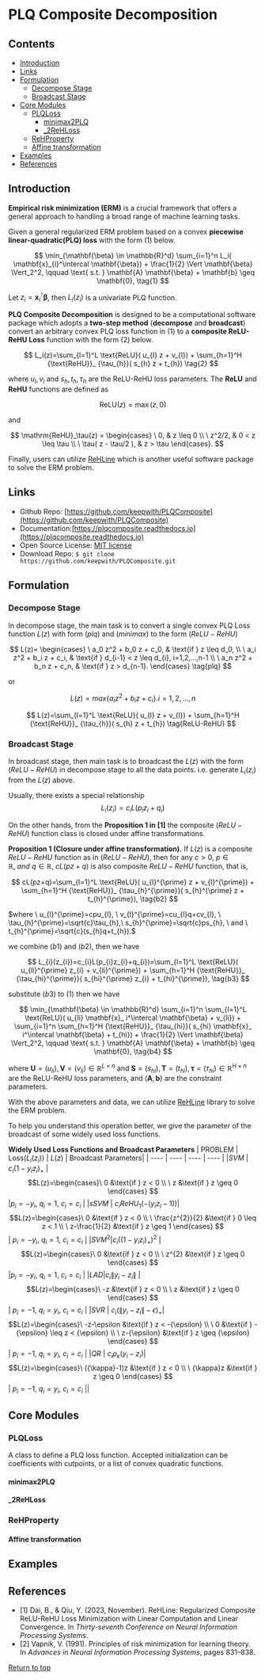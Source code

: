 # PLQ Composite Decomposition <a href="https://github.com/keepwith/PLQComposite"></a>
 
 
## Contents
- [Introduction](#Introduction)
- [Links](#Links)
- [Formulation](#Formulation)
  - [Decompose Stage](#Decompose_Stage)
  - [Broadcast Stage](#Broadcast_Stage)
- [Core Modules](#Core-Modules)
  - [PLQLoss](#PLQLoss)
    - [minimax2PLQ](#minimax2PLQ)
    - [_2ReHLoss](#_2ReHLoss)
  - [ReHProperty](#ReHProperty)
  - [Affine transformation](#Affine-transformation)
- [Examples](#Examples)
- [References](#References)


## Introduction
 

**Empirical risk minimization (ERM)** is a crucial framework that offers a general approach to handling a broad range of machine learning tasks. 

Given a general regularized ERM problem based on a convex **piecewise linear-quadratic(PLQ) loss** with the form $(1)$ below.


$$
\min_{\mathbf{\beta} \in \mathbb{R}^d} \sum_{i=1}^n  L_i( \mathbf{x}_{i}^\intercal \mathbf{\beta}) + \frac{1}{2} \Vert \mathbf{\beta} \Vert_2^2, \qquad \text{ s.t. } \mathbf{A} \mathbf{\beta} + \mathbf{b} \geq \mathbf{0},   \tag{1}
$$


Let $z_i=\mathbf{x}_ i^\intercal \mathbf{\beta}$, then $L_i(z_i)$ is a univariate PLQ function. 



**PLQ Composite Decomposition** is designed to be a computational software package which adopts a **two-step method** (**decompose** and **broadcast**) convert an arbitrary convex PLQ loss function in $(1)$ to a **composite ReLU-ReHU Loss** function with the form $(2)$ below. 


$$
L_i(z)=\sum_{l=1}^L \text{ReLU}( u_{l} z + v_{l}) + \sum_{h=1}^H {\text{ReHU}}_ {\tau_{h}}( s_{h} z + t_{h}) \tag{2} 
$$

where $u_{l},v_{l}$ and $s_{h},t_{h},\tau_{h}$ are the ReLU-ReHU loss parameters.
The **ReLU** and **ReHU** functions are defined as 

$$\mathrm{ReLU}(z)=\max(z,0)$$ 

and


$$
\mathrm{ReHU}_\tau(z) =
  \begin{cases}
  \ 0,                     & z \leq 0 \\
  \ z^2/2,                 & 0 < z \leq \tau \\
  \ \tau( z - \tau/2 ),   & z > \tau
  \end{cases}.
$$


Finally, users can utilize <a href ="https://github.com/softmin/ReHLine">ReHLine</a> which is another useful software package to solve the ERM problem.



## Links

- Github Repo: [https://github.com/keepwith/PLQComposite](https://github.com/keepwith/PLQComposite)
- Documentation:[https://plqcomposite.readthedocs.io](https://plqcomposite.readthedocs.io)
- Open Source License: [MIT license](https://opensource.org/licenses/MIT)
- Download Repo: 
		```
		$ git clone https://github.com/keepwith/PLQComposite.git
		```


## Formulation
### Decompose Stage
In decompose stage, the main task is to convert a single convex PLQ Loss function $L(z)$
 with form $(plq)$ and $(minimax)$ to the form $(ReLU-ReHU)$

$$
L(z)=
\begin{cases}
\ a_0 z^2 + b_0 z + c_0, & \text{if } z \leq d_0, \\
\ a_i z^2 + b_i z + c_i, & \text{if } d_{i-1} < z \leq d_{i}, i=1,2,...,n-1 \\
\ a_n z^2 + b_n z + c_n, & \text{if } z > d_{n-1}.
\end{cases}
\tag{plq} 
$$


or 


$$
L(z)=max \lbrace a_{i} z^2 + b_{i} z + c_{i} \rbrace.  i=1,2,...,n
\tag{minimax} 
$$


$$
L(z)=\sum_{l=1}^L \text{ReLU}( u_{l} z + v_{l}) + \sum_{h=1}^H {\text{ReHU}}_ {\tau_{h}}( s_{h} z + t_{h}) \tag{ReLU-ReHU} 
$$


### Broadcast Stage
In broadcast stage, then main task is to broadcast the $L(z)$ with the form $(ReLU-ReHU)$ in decompose stage to all the data points. i.e. generate $L_i(z_i)$ from the $L(z)$ above.

Usually, there exists a special relationship $$L_i(z_i)=c_{i}L(p_{i}z_{i}+q_{i}) \tag{b1}$$  

On the other hands, from the **Proposition 1 in [1]** the composite $(ReLU-ReHU)$ function class is closed under affine transformations.

**Proposition 1 (Closure under affine transformation).** If $L(z)$ is a composite $ReLU-ReHU$ function as in $(ReLU-ReHU)$, then for any $c>0,\  p\in\mathbb{R}, \ and \ q\in\mathbb{R}, \ cL(pz+q)$ is also composite $ReLU-ReHU$ function, that is,


$$
cL(pz+q)=\sum_{l=1}^L \text{ReLU}( u_{l}^{\prime} z + v_{l}^{\prime}) + \sum_{h=1}^H {\text{ReHU}}_ {\tau_{h}^{\prime}}( s_{h}^{\prime} z + t_{h}^{\prime}), \tag{b2} 
$$


$where \ u_{l}^{\prime}=cpu_{l}, \ v_{l}^{\prime}=cu_{l}q+cv_{l}, \ \tau_{h}^{\prime}=\sqrt{c}\tau_{h},\ s_{h}^{\prime}=\sqrt{c}ps_{h}, \ and \ t_{h}^{\prime}=\sqrt{c}(s_{h}q+t_{h}).$


we combine $(b1)$ and $(b2)$, then we have

$$
L_{i}(z_{i})=c_{i}L(p_{i}z_{i}+q_{i})=\sum_{l=1}^L \text{ReLU}( u_{li}^{\prime} z_{i} + v_{li}^{\prime}) + \sum_{h=1}^H {\text{ReHU}}_ {\tau_{hi}^{\prime}}( s_{hi}^{\prime} z_{i} + t_{hi}^{\prime}), \tag{b3} 
$$


substitute $(b3)$ to $(1)$ then we have


$$
\min_{\mathbf{\beta} \in \mathbb{R}^d} \sum_{i=1}^n \sum_{l=1}^L \text{ReLU}( u_{li} \mathbf{x}_ i^\intercal \mathbf{\beta} + v_{li}) + \sum_{i=1}^n \sum_{h=1}^H {\text{ReHU}}_ {\tau_{hi}}( s_{hi} \mathbf{x}_ i^\intercal \mathbf{\beta} + t_{hi}) + \frac{1}{2} \Vert \mathbf{\beta} \Vert_2^2, \qquad \text{ s.t. } \mathbf{A} \mathbf{\beta} + \mathbf{b} \geq \mathbf{0}, \tag{b4}
$$


where $\mathbf{U} = (u_{li}),\mathbf{V} = (v_{li}) \in \mathbb{R}^{L \times n}$ and $\mathbf{S} = (s_{hi}),\mathbf{T} = (t_{hi}),\mathbf{\tau} = (\tau_{hi}) \in \mathbb{R}^{H \times n}$ are the ReLU-ReHU loss parameters, and $(\mathbf{A},\mathbf{b})$ are the constraint parameters.

With the above parameters and data, we can utilize <a href ="https://github.com/softmin/ReHLine">ReHLine</a> library to solve the ERM problem.

To help you understand this operation better, we give the parameter of the broadcast of some widely used loss functions.

**Widely Used Loss Functions and Broadcast Parameters**
|  PROBLEM  | Loss($L_{i}(z_{i})$)  | $L(z)$  | Broadcast Parameters|
|  ----  | ----  | ----  | ----  |
|$SVM$ | $c_{i}(1-y_{i} z_{i})_{+}$ | 
$$L(z)=\begin{cases}\ 0 &\text{if } z < 0 \\ \ z &\text{if } z \geq 0 \end{cases} $$
|$p_{i}=-y_{i}, \ q_{i}=1, \ c_{i}=c_{i}$ |
|$sSVM$ | $c_{i}ReHU_{1}(-(y_{i} z_{i}-1))$|$$L(z)=\begin{cases}\ 0 &\text{if } z < 0 \\ \ \frac{z^{2}}{2} &\text{if } 0 \leq z < 1 \\ \ z-\frac{1}{2} &\text{if } z \geq 1 \end{cases} $$ | $p_{i}=-y_{i}, \ q_{i}=1, \ c_{i}=c_{i}$ |
|$SVM^2$|$c_{i}((1-y_{i} z_{i})_{+})^{2}$ |  $$L(z)=\begin{cases}\ 0 &\text{if } z < 0 \\ \ z^{2} &\text{if } z \geq 0 \end{cases} $$|$p_{i}=-y_{i}, \ q_{i}=1, \ c_{i}=c_{i}$ |
|$LAD$|$c_{i} \| y_{i}-z_{i}\|$ | $$L(z)=\begin{cases}\ -z &\text{if } z < 0 \\ \ z &\text{if } z \geq 0 \end{cases} $$| $p_{i}=-1, \ q_{i}=y_{i}, \ c_{i}=c_{i}$ |
|$SVR$ | $c_{i} (\| y_{i}-z_{i}\|-\epsilon)_{+}$|$$L(z)=\begin{cases}\ -z-\epsilon &\text{if } z < -{\epsilon} \\ \ 0 &\text{if } -{\epsilon} \leq z < {\epsilon} \\ \ z-{\epsilon} &\text{if } z \geq {\epsilon} \end{cases} $$ | $p_{i}=-1, \ q_{i}=y_{i}, \ c_{i}=c_{i}$ |
|$QR$ | $c_{i} \rho_{\kappa}(y_{i}-z_{i})$|$$L(z)=\begin{cases}\ ({\kappa}-1)z &\text{if } z < 0 \\ \ {\kappa}z &\text{if } z \geq 0 \end{cases} $$| $p_{i}=-1, \ q_{i}=y_{i}, \ c_{i}=c_{i}$ ||






## Core Modules

### PLQLoss
A class to define a PLQ loss function. Accepted initialization can be coefficients with cutpoints, or a list of convex quadratic
functions.
#### minimax2PLQ

#### _2ReHLoss

### ReHProperty
#### Affine transformation


## Examples


## References

- [1]  Dai, B., & Qiu, Y. (2023, November). ReHLine: Regularized Composite ReLU-ReHU Loss Minimization  with Linear Computation and Linear Convergence. In *Thirty-seventh Conference on Neural Information Processing Systems*.
- [2]  Vapnik, V. (1991). Principles of risk minimization for learning theory. In *Advances in Neural Information Processing Systems*, pages 831–838.

[Return to top](#Contents)